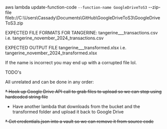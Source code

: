  aws lambda update-function-code `
     --function-name GoogleDriveToS3 `
     --zip-file fileb://C:\Users\Cassady\Documents\GitHub\GoogleDriveToS3\GoogleDriveToS3.zip


EXPECTED FILE FORMATS FOR TANGERINE:
tangerine_<month>_<year>_transactions.csv
i.e. tangerine_november_2024_transactions.csv

EXPECTED OUTPUT FILE 
tangerine_<month>_<year>_transformed.xlsx
i.e. tangerine_november_2024_transformed.xlsx

If the name is incorrect you may end up with a corrupted file lol.

TODO's

All unrelated and can be done in any order:

~~* Hook up Google Drive API call to grab files to upload so we can stop using hardcoded string file~~

* Have another lambda that downloads from the bucket and the transformed folder and upload it back to Google Drive


~~* Get credentials.json into a vault so we can remove it from source code~~
